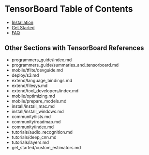 # TensorBoard Table of Contents

- [Installation](tensorboard/install_tensorboard.md)
- [Get Started](tensorboard/get_started_tensorboard.md)
- [FAQ](tensorboard/faq_tensorboard.md)


## Other Sections with TensorBoard References

- programmers_guide/index.md
- programmers_guide/summaries_and_tensorboard.md
- mobile/tflite/devguide.md
- deploy/s3.md
- extend/language_bindings.md
- extend/filesys.md
- extend/tool_developers/index.md
- mobile/optimizing.md
- mobile/prepare_models.md
- install/install_mac.md
- install/install_windows.md
- community/lists.md
- community/roadmap.md
- community/index.md
- tutorials/audio_recognition.md
- tutorials/deep_cnn.md
- tutorials/layers.md
- get_started/custom_estimators.md

